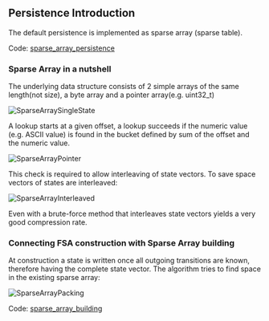 ## Persistence Introduction

The default persistence is implemented as sparse array (sparse table).

Code: [sparse_array_persistence](/keyvi/src/cpp/dictionary/fsa/internal/sparse_array_persistence.h)

### Sparse Array in a nutshell

The underlying data structure consists of 2 simple arrays of the same length(not size), a byte array and a
pointer array(e.g. uint32_t)

![SparseArraySingleState](/doc/images/sparse_array_single_state.png)

A lookup starts at a given offset, a lookup succeeds if the numeric value (e.g. ASCII value) is found in the bucket
defined by sum of the offset and the numeric value.

![SparseArrayPointer](/doc/images/sparse_array_pointer.png)

This check is required to allow interleaving of state vectors. To save space vectors of states are interleaved:

![SparseArrayInterleaved](/doc/images/sparse_array_mixed.png)

Even with a brute-force method that interleaves state vectors yields a very good compression rate.

### Connecting FSA construction with Sparse Array building

At construction a state is written once all outgoing transitions are known, therefore having the complete state vector.
The algorithm tries to find space in the existing sparse array:

![SparseArrayPacking](/doc/images/sparse_array_packing.png)

Code: [sparse_array_building](/keyvi/src/cpp/dictionary/fsa/internal/sparse_array_builder.h)

